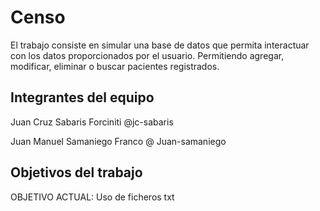 # Censo

El trabajo consiste en simular una base de datos que permita interactuar con los datos proporcionados por el usuario. Permitiendo agregar, modificar, eliminar o buscar pacientes registrados.

## Integrantes del equipo

Juan Cruz Sabaris Forciniti @jc-sabaris

Juan Manuel Samaniego Franco @ Juan-samaniego

## Objetivos del trabajo

OBJETIVO ACTUAL: Uso de ficheros txt
